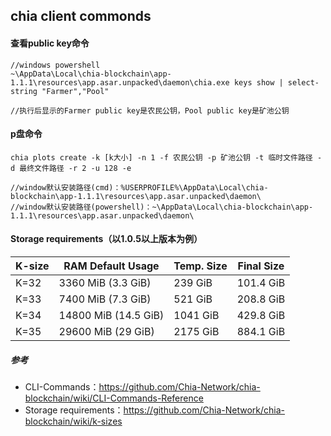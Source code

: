 ## chia client commonds
#### 查看public key命令
    //windows powershell
    ~\AppData\Local\chia-blockchain\app-1.1.1\resources\app.asar.unpacked\daemon\chia.exe keys show | select-string "Farmer","Pool"

    //执行后显示的Farmer public key是农民公钥，Pool public key是矿池公钥
#### p盘命令
    chia plots create -k [k大小] -n 1 -f 农民公钥 -p 矿池公钥 -t 临时文件路径 -d 最终文件路径 -r 2 -u 128 -e

    //window默认安装路径(cmd)：%USERPROFILE%\AppData\Local\chia-blockchain\app-1.1.1\resources\app.asar.unpacked\daemon\
    //window默认安装路径(powershell)：~\AppData\Local\chia-blockchain\app-1.1.1\resources\app.asar.unpacked\daemon\
#### Storage requirements（以1.0.5以上版本为例）
| K-size      | RAM Default Usage| Temp. Size | Final Size |
| ----------- | -------------------- | -------- | ---------- |
| K=32        | 3360 MiB (3.3 GiB)   | 239 GiB  | 101.4 GiB  |
| K=33        | 7400 MiB (7.3 GiB)   | 521 GiB  | 208.8 GiB  |
| K=34        | 14800 MiB (14.5 GiB) | 1041 GiB | 429.8 GiB  |
| K=35        | 29600 MiB (29 GiB)   | 2175 GiB | 884.1 GiB  |

##### 参考
- CLI-Commands：https://github.com/Chia-Network/chia-blockchain/wiki/CLI-Commands-Reference
- Storage requirements：https://github.com/Chia-Network/chia-blockchain/wiki/k-sizes

